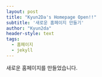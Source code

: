 ```yaml
---
layout: post
title: "Kyun2Da's Homepage Open!!"
subtitle: '새로운 홈페이지 만들기'
author: "Kyun2da"
header-style: text
tags:
  - 홈페이지
  - jekyll
---
```


새로운 홈페이지를 만들었습니다.